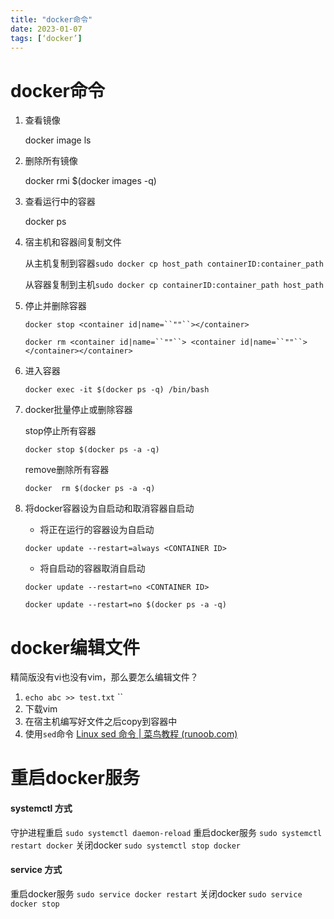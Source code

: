 ```yaml
---
title: "docker命令"
date: 2023-01-07
tags: [‘docker’]
---
```


# docker命令

1. 查看镜像

   docker image ls

2. 删除所有镜像

   docker rmi $(docker images -q)

3. 查看运行中的容器

   docker ps

4. 宿主机和容器间复制文件

   从主机复制到容器`sudo docker cp host_path containerID:container_path`

   从容器复制到主机`sudo docker cp containerID:container_path host_path`

5. 停止并删除容器

   `docker stop <container id|name=``""``></container>`

   `docker rm <container id|name=``""``> <container id|name=``""``></container></container>`

6. 进入容器

   `docker exec -it $(docker ps -q) /bin/bash`

7. docker批量停止或删除容器

   stop停止所有容器 

   `docker stop $(docker ps -a -q)`

   remove删除所有容器

   `docker  rm $(docker ps -a -q)` 

8. 将docker容器设为自启动和取消容器自启动

   - 将正在运行的容器设为自启动

   `docker update --restart=always <CONTAINER ID>`

   - 将自启动的容器取消自启动

   `docker update --restart=no <CONTAINER ID>`

   `docker update --restart=no $(docker ps -a -q)`

# docker编辑文件

精简版没有vi也没有vim，那么要怎么编辑文件？

1. `echo abc >> test.txt` ``
2. 下载vim
3. 在宿主机编写好文件之后copy到容器中
4. 使用`sed`命令  [Linux sed 命令 | 菜鸟教程 (runoob.com)](https://www.runoob.com/linux/linux-comm-sed.html) 





# 重启docker服务

#### systemctl 方式

守护进程重启
 `sudo systemctl daemon-reload`
 重启docker服务
 `sudo systemctl restart docker`
 关闭docker
 `sudo systemctl stop docker`

#### service 方式

重启docker服务
 `sudo service docker restart`
 关闭docker
 `sudo service docker stop` 



